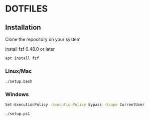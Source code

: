 # DOTFILES

## Installation
Clone the repository on your system

Install fzf 0.48.0 or later
```bash
apt install fzf
```

### Linux/Mac
```bash
./setup.bash
```
### Windows
```bash
Set-ExecutionPolicy -ExecutionPolicy Bypass -Scope CurrentUser

./setup.ps1
```
